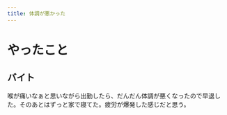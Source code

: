 ```yaml
---
title: 体調が悪かった
---
```


# やったこと

## バイト

喉が痛いなぁと思いながら出勤したら、だんだん体調が悪くなったので早退した。そのあとはずっと家で寝てた。疲労が爆発した感じだと思う。
